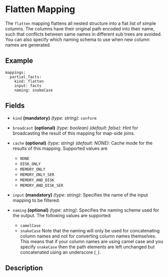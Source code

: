 
# Flatten Mapping
The `flatten` mapping flattens all nested structure into a flat list of simple columns. The columns have their original
path encoded into their name, such that conflicts between same names in different sub trees are avoided. You can also
specify which naming schema to use when new column names are generated.

## Example
```
mappings:
  partial_facts:
    kind: flatten
    input: facts
    naming: snakeCase
```

## Fields
* `kind` **(mandatory)** *(type: string)*: `conform`

* `broadcast` **(optional)** *(type: boolean)* *(default: false)*: 
Hint for broadcasting the result of this mapping for map-side joins.

* `cache` **(optional)** *(type: string)* *(default: NONE)*:
Cache mode for the results of this mapping. Supported values are
  * `NONE`
  * `DISK_ONLY`
  * `MEMORY_ONLY`
  * `MEMORY_ONLY_SER`
  * `MEMORY_AND_DISK`
  * `MEMORY_AND_DISK_SER`

* `input` **(mandatory)** *(type: string)*:
Specifies the name of the input mapping to be filtered.

* `naming` **(optional)** *(type: string)*:
Specifies the naming scheme used for the output. The following values are supported:
  * `camelCase` 
  * `snakeCase`
Note that the naming will only be used for concatenating column names and not for converting column names themselves.
This means that if your column names are using camel case and you specify `snakeCase` then the path elements are left
unchanged but concatenated using an underscore (`_`).

## Description
